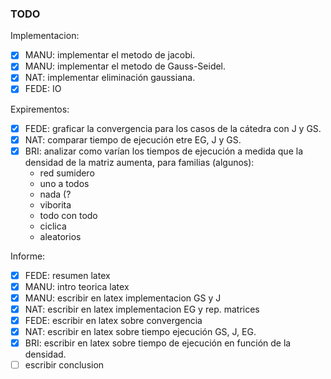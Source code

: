 ### TODO

Implementacion:

- [x] MANU: implementar el metodo de jacobi.
- [x] MANU: implementar el metodo de Gauss-Seidel.
- [x] NAT: 	implementar eliminación gaussiana.
- [x] FEDE: IO

Expirementos:

- [x] FEDE: graficar la convergencia para los casos de la cátedra con J y GS.
- [x] NAT: comparar tiempo de ejecución etre EG, J y GS.
- [x] BRI: analizar como varían los tiempos de ejecución a medida que la densidad de la matriz aumenta, para familias (algunos):
	- red sumidero
	- uno a todos
	- nada (?
	- viborita
	- todo con todo
	- ciclica
	- aleatorios

Informe:

- [x] FEDE: resumen latex
- [x] MANU: intro teorica latex
- [x] MANU: escribir en latex implementacion GS y J
- [x] NAT: escribir en latex implementacion EG y rep. matrices
- [x] FEDE: escribir en latex sobre convergencia
- [x] NAT: escribir en latex sobre tiempo ejecución GS, J, EG.
- [x] BRI: escribir en latex sobre tiempo de ejecución en función de la densidad.
- [ ] escribir conclusion
